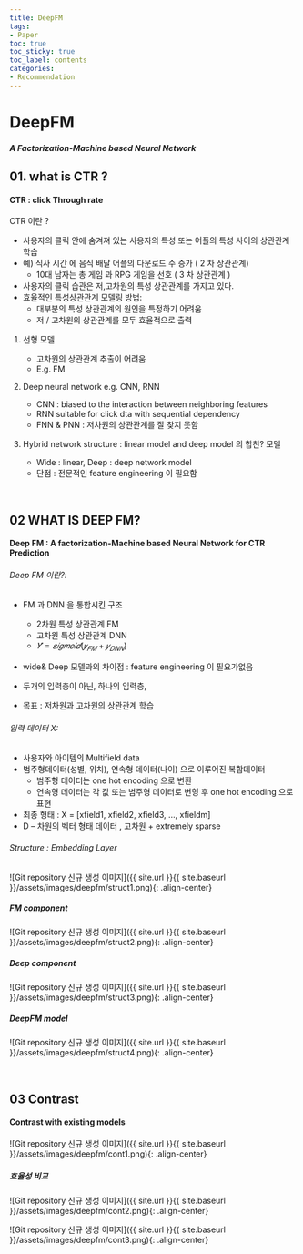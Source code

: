 ```yaml
---
title: DeepFM
tags:
- Paper
toc: true
toc_sticky: true
toc_label: contents
categories:
- Recommendation
---
```


# DeepFM
##### A Factorization-Machine based Neural Network
## 01. what is CTR ? 
#### CTR : click Through  rate 

CTR 이란 ? 
* 사용자의 클릭 안에 숨겨져 있는 사용자의 특성 또는 어플의 특성 사이의 상관관계 학습
* 예) 식사 시간 에 음식 배달 어플의 다운로드 수 증가 ( 2 차 상관관계)
    * 10대 남자는 총 게임 과 RPG 게임을 선호 ( 3 차 상관관계 )
* 사용자의 클릭 습관은 저,고차원의 특성 상관관계를 가지고 있다. 
* 효율적인 특성상관관계 모델링 방법:
    * 대부분의 특성 상관관계의 원인을 특정하기 어려움
    * 저 / 고차원의 상관관계를 모두 효율적으로 출력

1. 선형 모델 
    * 고차원의 상관관계 추출이 어려움 
    * E.g. FM 

2. Deep neural network e.g. CNN, RNN 
    * CNN : biased to the interaction between neighboring features
    * RNN suitable for click dta with sequential dependency 
    * FNN & PNN : 저차원의 상관관계를 잘 찾지 못함

3. Hybrid network structure : linear model and deep model 의 합친? 모델
    * Wide : linear, Deep : deep network model
    * 단점 : 전문적인 feature engineering 이 필요함


<br />

## 02 WHAT IS DEEP FM?

#### Deep FM : A factorization-Machine based Neural Network for CTR Prediction

###### Deep FM 이란?:

* FM 과  DNN 을 통합시킨 구조 
    * 2차원 특성 상관관계 FM 
    * 고차원 특성 상관관계 DNN
    * $\hat{𝑌} =𝑠𝑖𝑔𝑚𝑜𝑖𝑑(𝑦_{𝐹𝑀}+𝑦_{𝐷𝑁𝑁})$
    
    
* wide& Deep 모델과의 차이점 : feature engineering 이 필요가없음
* 두개의 입력층이 아닌, 하나의 입력층, 
* 목표 : 저차원과 고차원의 상관관계 학습

###### 입력 데이터 X:

* 사용자와 아이템의 Multifield data 
* 범주형데이터(성별, 위치), 연속형 데이터(나이) 으로 이루어진 복합데이터 
    * 범주형 데이터는 one hot encoding 으로 변환
    * 연속형 데이터는 각 값 또는 범주형 데이터로 변형 후 one hot encoding 으로 표현
* 최종 형태 : X = [xfield1, xfield2, xfield3, …, xfieldm] 
* D – 차원의 벡터 형태 데이터 , 고차원 + extremely sparse 

###### Structure : Embedding Layer

![Git repository 신규 생성 이미지]({{ site.url }}{{ site.baseurl }}/assets/images/deepfm/struct1.png){: .align-center}

##### FM component
![Git repository 신규 생성 이미지]({{ site.url }}{{ site.baseurl }}/assets/images/deepfm/struct2.png){: .align-center}

##### Deep component 
![Git repository 신규 생성 이미지]({{ site.url }}{{ site.baseurl }}/assets/images/deepfm/struct3.png){: .align-center}

##### DeepFM model 
![Git repository 신규 생성 이미지]({{ site.url }}{{ site.baseurl }}/assets/images/deepfm/struct4.png){: .align-center}

<br />

## 03 Contrast 

#### Contrast with existing models

![Git repository 신규 생성 이미지]({{ site.url }}{{ site.baseurl }}/assets/images/deepfm/cont1.png){: .align-center}

##### 효율성 비교
![Git repository 신규 생성 이미지]({{ site.url }}{{ site.baseurl }}/assets/images/deepfm/cont2.png){: .align-center}

![Git repository 신규 생성 이미지]({{ site.url }}{{ site.baseurl }}/assets/images/deepfm/cont3.png){: .align-center}


